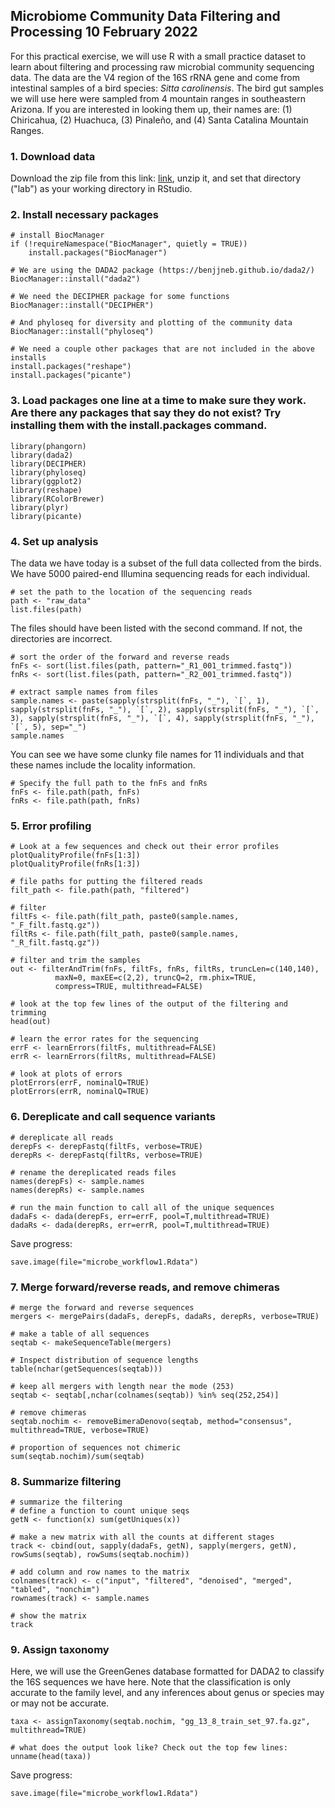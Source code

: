 ## Microbiome Community Data Filtering and Processing 10 February 2022

For this practical exercise, we will use R with a small practice dataset to learn about filtering and processing
raw microbial community sequencing data. The data are the V4 region of the 16S rRNA gene and come from intestinal
samples of a bird species: _Sitta carolinensis_. The bird gut samples we will use here were sampled from 4 mountain ranges
in southeastern Arizona. If you are interested in looking them up, their names are: (1) Chiricahua, (2) Huachuca, 
(3) Pinaleño, and (4) Santa Catalina Mountain Ranges.

### 1. Download data

Download the zip file from this link: [link](https://drive.google.com/open?id=1DbICOt8VDdpYXaqDP9DxP4Aapwm-QfLd), unzip it,
and set that directory ("lab") as your working directory in RStudio.

### 2. Install necessary packages

    # install BiocManager
    if (!requireNamespace("BiocManager", quietly = TRUE))
        install.packages("BiocManager")
        
    # We are using the DADA2 package (https://benjjneb.github.io/dada2/)
    BiocManager::install("dada2")

    # We need the DECIPHER package for some functions
    BiocManager::install("DECIPHER")
    
    # And phyloseq for diversity and plotting of the community data
    BiocManager::install("phyloseq")
    
    # We need a couple other packages that are not included in the above installs
    install.packages("reshape")
    install.packages("picante")

### 3. Load packages one line at a time to make sure they work. Are there any packages that say they do not exist? Try installing them with the install.packages command.
    
    library(phangorn)
    library(dada2)
    library(DECIPHER)
    library(phyloseq)
    library(ggplot2)
    library(reshape)
    library(RColorBrewer)
    library(plyr)
    library(picante)


### 4. Set up analysis

The data we have today is a subset of the full data collected from the birds. We have 5000 paired-end Illumina sequencing
reads for each individual. 

    # set the path to the location of the sequencing reads
    path <- "raw_data"
    list.files(path)
    
The files should have been listed with the second command. If not, the directories are incorrect.

    # sort the order of the forward and reverse reads
    fnFs <- sort(list.files(path, pattern="_R1_001_trimmed.fastq"))
    fnRs <- sort(list.files(path, pattern="_R2_001_trimmed.fastq"))

    # extract sample names from files
    sample.names <- paste(sapply(strsplit(fnFs, "_"), `[`, 1), sapply(strsplit(fnFs, "_"), `[`, 2), sapply(strsplit(fnFs, "_"), `[`, 3), sapply(strsplit(fnFs, "_"), `[`, 4), sapply(strsplit(fnFs, "_"), `[`, 5), sep="_")
    sample.names

You can see we have some clunky file names for 11 individuals and that these names include the locality information.

    # Specify the full path to the fnFs and fnRs
    fnFs <- file.path(path, fnFs)
    fnRs <- file.path(path, fnRs)
    
### 5. Error profiling

    # Look at a few sequences and check out their error profiles
    plotQualityProfile(fnFs[1:3])
    plotQualityProfile(fnRs[1:3])
    
    # file paths for putting the filtered reads
    filt_path <- file.path(path, "filtered")
    
    # filter
    filtFs <- file.path(filt_path, paste0(sample.names, "_F_filt.fastq.gz"))
    filtRs <- file.path(filt_path, paste0(sample.names, "_R_filt.fastq.gz"))

    # filter and trim the samples
    out <- filterAndTrim(fnFs, filtFs, fnRs, filtRs, truncLen=c(140,140),
              maxN=0, maxEE=c(2,2), truncQ=2, rm.phix=TRUE,
              compress=TRUE, multithread=FALSE)
              
    # look at the top few lines of the output of the filtering and trimming
    head(out)
    
    # learn the error rates for the sequencing
    errF <- learnErrors(filtFs, multithread=FALSE)
    errR <- learnErrors(filtRs, multithread=FALSE)

    # look at plots of errors
    plotErrors(errF, nominalQ=TRUE)
    plotErrors(errR, nominalQ=TRUE)

### 6. Dereplicate and call sequence variants

    # dereplicate all reads
    derepFs <- derepFastq(filtFs, verbose=TRUE)
    derepRs <- derepFastq(filtRs, verbose=TRUE)
    
    # rename the dereplicated reads files
    names(derepFs) <- sample.names
    names(derepRs) <- sample.names

    # run the main function to call all of the unique sequences
    dadaFs <- dada(derepFs, err=errF, pool=T,multithread=TRUE)
    dadaRs <- dada(derepRs, err=errR, pool=T,multithread=TRUE)

Save progress:

    save.image(file="microbe_workflow1.Rdata")

### 7. Merge forward/reverse reads, and remove chimeras

    # merge the forward and reverse sequences
    mergers <- mergePairs(dadaFs, derepFs, dadaRs, derepRs, verbose=TRUE)
    
    # make a table of all sequences
    seqtab <- makeSequenceTable(mergers)
    
    # Inspect distribution of sequence lengths
    table(nchar(getSequences(seqtab)))
    
    # keep all mergers with length near the mode (253)
    seqtab <- seqtab[,nchar(colnames(seqtab)) %in% seq(252,254)]
    
    # remove chimeras
    seqtab.nochim <- removeBimeraDenovo(seqtab, method="consensus", multithread=TRUE, verbose=TRUE)
    
    # proportion of sequences not chimeric
    sum(seqtab.nochim)/sum(seqtab)

### 8. Summarize filtering

    # summarize the filtering
    # define a function to count unique seqs
    getN <- function(x) sum(getUniques(x))
    
    # make a new matrix with all the counts at different stages
    track <- cbind(out, sapply(dadaFs, getN), sapply(mergers, getN), rowSums(seqtab), rowSums(seqtab.nochim))
    
    # add column and row names to the matrix
    colnames(track) <- c("input", "filtered", "denoised", "merged", "tabled", "nonchim")
    rownames(track) <- sample.names
    
    # show the matrix
    track

### 9. Assign taxonomy

Here, we will use the GreenGenes database formatted for DADA2 to classify the 16S sequences we have here. Note that the
classification is only accurate to the family level, and any inferences about genus or species may or may not be accurate.

    taxa <- assignTaxonomy(seqtab.nochim, "gg_13_8_train_set_97.fa.gz", multithread=TRUE)
    
    # what does the output look like? Check out the top few lines:
    unname(head(taxa))

Save progress:

    save.image(file="microbe_workflow1.Rdata")
